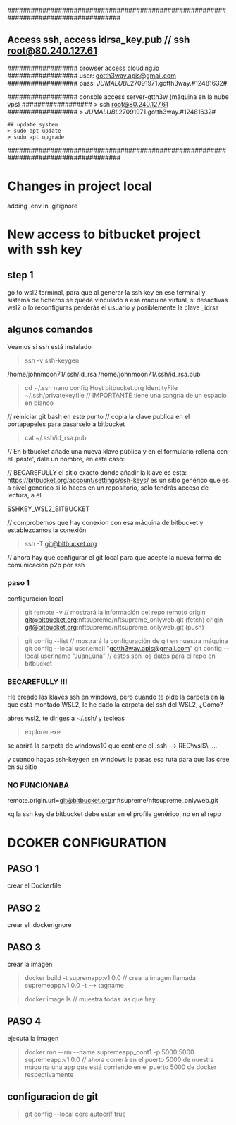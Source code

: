 #####################################################################################

## Access ssh, access idrsa_key.pub // ssh root@80.240.127.61

################## browser access clouding.io
################## user: gotth3way.apis@gmail.com
################## pass: _JUMALUBL_$27091971$.gotth3way.#12481632#

################## console access server-gtth3w  (máquina en la nube vps)
################## > ssh root@80.240.127.61 
################## > _JUMALUBL_$27091971$.gotth3way.#12481632#


    ## update system
    > sudo apt update
    > sudo apt upgrade

#####################################################################################

# Changes in project local
adding .env in .gitignore

# New access to bitbucket project with ssh key
## step 1 
go to wsl2 terminal, para que al generar la ssh key en ese terminal y sistema de ficheros se quede vinculado a esa máquina virtual, si desactivas wsl2 o lo reconfiguras perderás el usuario y posiblemente la clave _idrsa



## algunos comandos
Veamos si ssh está instalado
> ssh -v 
> ssh-keygen

/home/johnmoon71/.ssh/id_rsa
/home/johnmoon71/.ssh/id_rsa.pub

> cd ~/.ssh
> nano config
Host bitbucket.org
 IdentityFile ~/.ssh/privatekeyfile   // IMPORTANTE tiene una sangría de un espacio en blanco 

// reiniciar git bash en este punto
// copia la clave publica en el portapapeles para pasarselo a bitbucket


> cat ~/.ssh/id_rsa.pub

// En bitbucket añade una nueva klave pública y en el formulario rellena con el 'paste', dale un nombre, en este caso:

// BECAREFULLY el sitio exacto donde añadir la klave es esta:
https://bitbucket.org/account/settings/ssh-keys/   es un sitio genérico
que es a nivel generico si lo haces en un repositorio, solo tendrás acceso de lectura, a él



SSHKEY_WSL2_BITBUCKET

// comprobemos que hay conexion con esa máquina de bitbucket y establezcamos la conexión
> ssh -T git@bitbucket.org

// ahora hay que configurar el git local para que acepte la nueva forma de comunicación p2p por ssh
### paso 1
configuracion local
> git remote -v // mostrará la información del repo remoto
origin  git@bitbucket.org:nftsupreme/nftsupreme_onlyweb.git (fetch)
origin  git@bitbucket.org:nftsupreme/nftsupreme_onlyweb.git (push)


> git config --list  // mostrará la configuración de git en nuestra máquina
> git config --local user.email "gotth3way.apis@gmail.com"
> git config --local user.name "JuanLuna" // estos son los datos para el repo en bitbucket

### BECAREFULLY !!!
He creado las klaves  ssh en windows, pero cuando te pide la carpeta en la que está montado WSL2, le he dado la 
carpeta del ssh del WSL2, ¿Cómo?

abres wsl2, te diriges a ~/.ssh/ y tecleas 

> explorer.exe .

se abrirá la carpeta de windows10 que contiene el .ssh --> RED\wsl$\ .... 

y cuando hagas ssh-keygen en windows le pasas esa ruta para que las cree en su sitio

### NO FUNCIONABA
remote.origin.url=git@bitbucket.org:nftsupreme/nftsupreme_onlyweb.git

xq la ssh key de bitbucket debe estar en el profile genérico, no en el repo


# DCOKER CONFIGURATION
## PASO 1
crear el Dockerfile
## PASO 2
crear el .dockerignore

## PASO 3 
crear la imagen

> docker build -t supremapp:v1.0.0  // crea la imagen llamada supremeapp:v1.0.0 -t --> tagname

> docker image ls   // muestra todas las que hay

## PASO 4
ejecuta la imagen

> docker run --rm --name supremeapp_cont1 -p 5000:5000 supremeapp:v1.0.0   // ahora correrá en el puerto 5000 de nuestra máquina una app que está corriendo en el puerto 5000 de docker respectivamente



## configuracion de git
> git config --local core.autocrlf true
